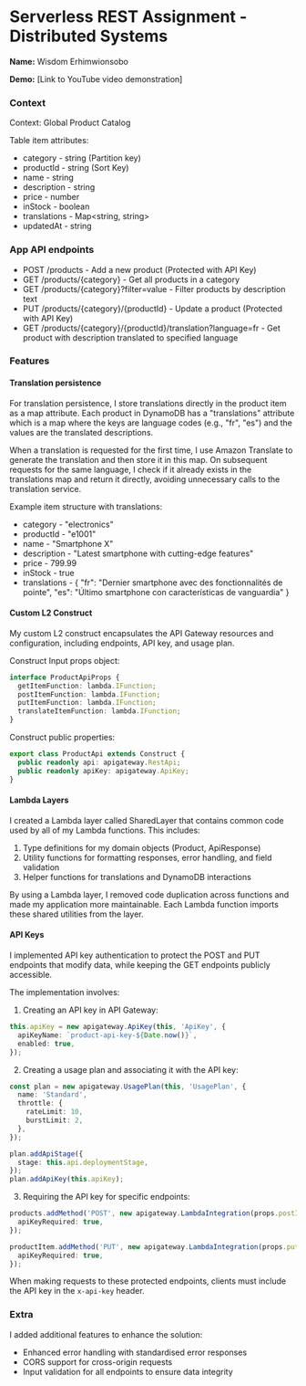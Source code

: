 # Serverless REST Assignment - Distributed Systems

__Name:__ Wisdom Erhimwionsobo

__Demo:__ [Link to YouTube video demonstration]

### Context

Context: Global Product Catalog

Table item attributes:
+ category - string (Partition key)
+ productId - string (Sort Key)
+ name - string
+ description - string
+ price - number
+ inStock - boolean
+ translations - Map<string, string>
+ updatedAt - string

### App API endpoints

+ POST /products - Add a new product (Protected with API Key)
+ GET /products/{category} - Get all products in a category
+ GET /products/{category}?filter=value - Filter products by description text
+ PUT /products/{category}/{productId} - Update a product (Protected with API Key)
+ GET /products/{category}/{productId}/translation?language=fr - Get product with description translated to specified language

### Features

#### Translation persistence

For translation persistence, I store translations directly in the product item as a map attribute. Each product in DynamoDB has a "translations" attribute which is a map where the keys are language codes (e.g., "fr", "es") and the values are the translated descriptions.

When a translation is requested for the first time, I use Amazon Translate to generate the translation and then store it in this map. On subsequent requests for the same language, I check if it already exists in the translations map and return it directly, avoiding unnecessary calls to the translation service.

Example item structure with translations:
+ category - "electronics"
+ productId - "e1001"
+ name - "Smartphone X"
+ description - "Latest smartphone with cutting-edge features"
+ price - 799.99
+ inStock - true
+ translations - { "fr": "Dernier smartphone avec des fonctionnalités de pointe", "es": "Último smartphone con características de vanguardia" }

#### Custom L2 Construct

My custom L2 construct encapsulates the API Gateway resources and configuration, including endpoints, API key, and usage plan.

Construct Input props object:
```typescript
interface ProductApiProps {
  getItemFunction: lambda.IFunction;
  postItemFunction: lambda.IFunction;
  putItemFunction: lambda.IFunction;
  translateItemFunction: lambda.IFunction;
}
```

Construct public properties:
```typescript
export class ProductApi extends Construct {
  public readonly api: apigateway.RestApi;
  public readonly apiKey: apigateway.ApiKey;
}
```

#### Lambda Layers

I created a Lambda layer called SharedLayer that contains common code used by all of my Lambda functions. This includes:

1. Type definitions for my domain objects (Product, ApiResponse)
2. Utility functions for formatting responses, error handling, and field validation
3. Helper functions for translations and DynamoDB interactions

By using a Lambda layer, I removed code duplication across functions and made my application more maintainable. Each Lambda function imports these shared utilities from the layer.

#### API Keys

I implemented API key authentication to protect the POST and PUT endpoints that modify data, while keeping the GET endpoints publicly accessible. 

The implementation involves:

1. Creating an API key in API Gateway:
```typescript
this.apiKey = new apigateway.ApiKey(this, 'ApiKey', {
  apiKeyName: `product-api-key-${Date.now()}`,
  enabled: true,
});
```

2. Creating a usage plan and associating it with the API key:
```typescript
const plan = new apigateway.UsagePlan(this, 'UsagePlan', {
  name: 'Standard',
  throttle: {
    rateLimit: 10,
    burstLimit: 2,
  },
});

plan.addApiStage({
  stage: this.api.deploymentStage,
});
plan.addApiKey(this.apiKey);
```

3. Requiring the API key for specific endpoints:
```typescript
products.addMethod('POST', new apigateway.LambdaIntegration(props.postItemFunction), {
  apiKeyRequired: true,
});

productItem.addMethod('PUT', new apigateway.LambdaIntegration(props.putItemFunction), {
  apiKeyRequired: true,
});
```

When making requests to these protected endpoints, clients must include the API key in the `x-api-key` header.

### Extra

I added additional features to enhance the solution:
- Enhanced error handling with standardised error responses
- CORS support for cross-origin requests
- Input validation for all endpoints to ensure data integrity
